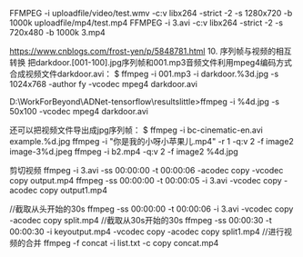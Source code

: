 FFMPEG  -i  uploadfile/video/test.wmv -c:v libx264 -strict -2 -s 1280x720 -b 1000k uploadfile/mp4/test.mp4
FFMPEG  -i  3.avi -c:v libx264 -strict -2 -s 720x480 -b 1000k 3.mp4

https://www.cnblogs.com/frost-yen/p/5848781.html
10. 序列帧与视频的相互转换
把darkdoor.[001-100].jpg序列帧和001.mp3音频文件利用mpeg4编码方式合成视频文件darkdoor.avi：
$ ffmpeg -i 001.mp3 -i darkdoor.%3d.jpg -s 1024x768 -author fy -vcodec mpeg4 darkdoor.avi

D:\WorkForBeyond\ADNet-tensorflow\resultslittle>ffmpeg  -i %4d.jpg -s 50x100 -vcodec mpeg4 darkdoor.avi

还可以把视频文件导出成jpg序列帧：
$ ffmpeg -i bc-cinematic-en.avi example.%d.jpg
ffmpeg -i "你是我的小呀小苹果儿.mp4" -r 1 -q:v 2 -f image2 image-3%d.jpeg
ffmpeg -i b2.mp4 -q:v 2 -f image2 %4d.jpg

剪切视频
ffmpeg -i 3.avi -ss 00:00:00 -t 00:00:06 -acodec copy -vcodec copy output.mp4
ffmpeg -ss 00:00:00 -t 00:00:05 -i 3.avi -vcodec copy -acodec copy output1.mp4

//截取从头开始的30s
ffmpeg -ss 00:00:00 -t 00:00:06 -i 3.avi -vcodec copy -acodec copy split.mp4
//截取从30s开始的30s
ffmpeg -ss 00:00:30 -t 00:00:30 -i keyoutput.mp4 -vcodec copy -acodec copy split1.mp4
//进行视频的合并
ffmpeg -f concat -i list.txt -c copy concat.mp4

